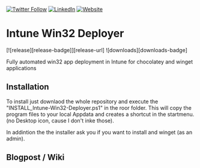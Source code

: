 [![Twitter Follow](https://img.shields.io/badge/Twitter-1DA1F2?style=for-the-badge&logo=twitter&logoColor=white)](https://twitter.com/FlorianSLZ/)  [![LinkedIn](https://img.shields.io/badge/LinkedIn-0077B5?style=for-the-badge&logo=linkedin&logoColor=white)](https://www.linkedin.com/in/fsalzmann/)  [![Website](https://img.shields.io/badge/website-000000?style=for-the-badge&logo=About.me&logoColor=white)](https://scloud.work)


# Intune Win32 Deployer
[![release][release-badge]][release-url]
![downloads][downloads-badge]

Fully automated win32 app deployment in Intune for chocolatey and winget applications

## Installation
To install just downlaod the whole repository and execute the "INSTALL_Intune-Win32-Deployer.ps1" in the roor folder. 
This will copy the program files to your local Appdata and creates a shortcut in the startmenu. (no Desktop icon, cause I don't inke those). 

In addintion the the installer ask you if you want to install and winget (as an admin). 


## Blogpost / Wiki


